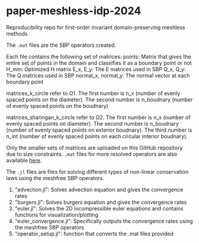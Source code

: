 # paper-meshless-idp-2024
Reproducibility repo for first-order invariant domain-preserving meshless methods

The `.mat` files are the SBP operators created. 

Each file contains the following set of matrices:
points: Matrix that gives the entire set of points in the domain and classifies it as a boundary point or not
H_min: Optimized H matrix
E_x, E_y: The E matrices used in SBP
Q_x, Q_y: The Q matrices used in SBP
normal_x, normal_y: The normal vector at each boundary point 

matrices_k_circle refer to Ω1. The first number is n_x (number of evenly spaced points on the diameter). The second number is n_boudnary (number of evenly spaced points on the boudnary)

matrices_sharingan_k_circle refer to Ω2. The first number is n_x (number of evenly spaced points on diameter). The second number is n_boudnary (number of evenly spaced points on exterior boudnary). The third number is n_int (number of evenly spaced points on each circular interior boudnary).

Only the smaller sets of matrices are uploaded on this GitHub repository due to size constraints. `.mat` files for more resolved operators are also available [here](https://drive.google.com/drive/folders/10aj7Ek_eW2ce-M97Pt8a47SvBFAV6pRl?usp=drive_link).

The `.jl` files are files for solving different types of non-linear conservation laws using the meshfree SBP operators.

1. "advection.jl": Solves advection equation and gives the convergence rates
2. "burgers.jl": Solves burgers equation and gives the convergence rates
3. "euler.jl": Solves the 2D incompressible euler equations and contains functions for visualization/plotting
4. "euler_convergence.jl": Specifically outputs the convergence rates using the meshfree SBP operators
5. "operator_setup.jl": function that converts the .mat files provided 
